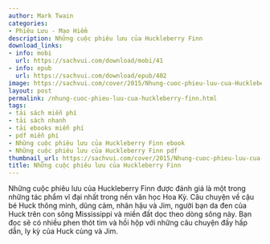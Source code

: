 ```yaml
---
author: Mark Twain
categories:
- Phiêu Lưu - Mạo Hiểm
description: Những cuộc phiêu lưu của Huckleberry Finn
download_links:
- info: mobi
  url: https://sachvui.com/download/mobi/41
- info: epub
  url: https://sachvui.com/download/epub/402
image: https://sachvui.com/cover/2015/Nhung-cuoc-phieu-luu-cua-Huckleberry-Finn.jpg
layout: post
permalink: /nhung-cuoc-phieu-luu-cua-huckleberry-finn.html
tags:
- tải sách miễn phí
- tải sách nhanh
- tải ebooks miễn phí
- pdf miễn phí
- Những cuộc phiêu lưu của Huckleberry Finn ebook
- Những cuộc phiêu lưu của Huckleberry Finn pdf
thumbnail_url: https://sachvui.com/cover/2015/Nhung-cuoc-phieu-luu-cua-Huckleberry-Finn.jpg
title: Những cuộc phiêu lưu của Huckleberry Finn
---
```


 <div class="item-desc text-justify"> Những cuộc phiêu lưu của Huckleberry Finn được đánh giá là một trong những tác phẩm vĩ đại nhất trong nền văn học Hoa Kỳ. Câu chuyện về cậu bé Huck thông minh, dũng cảm, nhân hậu và Jim, người bạn da đen của Huck trên con sông Mississippi và miền đất dọc theo dòng sông này. Bạn đọc sẽ có nhiều phen thót tim và hồi hộp với những câu chuyện đầy hấp dẫn, ly kỳ của Huck cùng và Jim. </div>